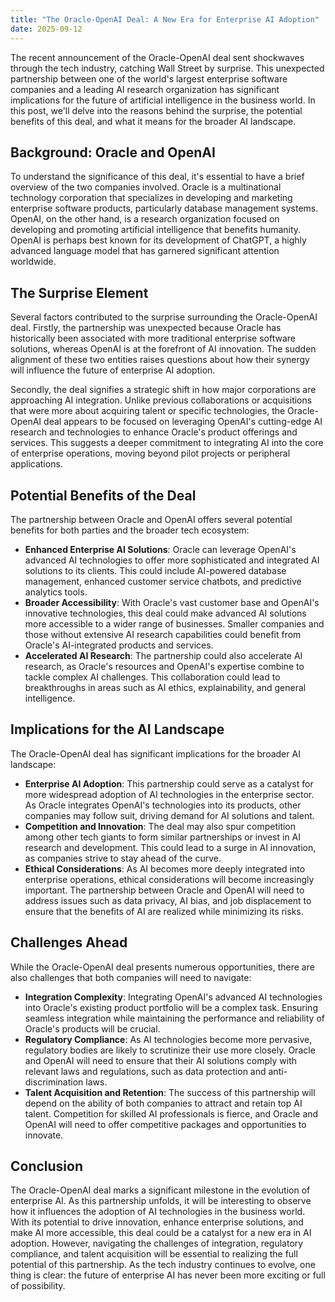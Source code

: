 ```yaml
---
title: "The Oracle-OpenAI Deal: A New Era for Enterprise AI Adoption"
date: 2025-09-12
---
```


The recent announcement of the Oracle-OpenAI deal sent shockwaves through the tech industry, catching Wall Street by surprise. This unexpected partnership between one of the world's largest enterprise software companies and a leading AI research organization has significant implications for the future of artificial intelligence in the business world. In this post, we'll delve into the reasons behind the surprise, the potential benefits of this deal, and what it means for the broader AI landscape.

## Background: Oracle and OpenAI
To understand the significance of this deal, it's essential to have a brief overview of the two companies involved. Oracle is a multinational technology corporation that specializes in developing and marketing enterprise software products, particularly database management systems. OpenAI, on the other hand, is a research organization focused on developing and promoting artificial intelligence that benefits humanity. OpenAI is perhaps best known for its development of ChatGPT, a highly advanced language model that has garnered significant attention worldwide.

## The Surprise Element
Several factors contributed to the surprise surrounding the Oracle-OpenAI deal. Firstly, the partnership was unexpected because Oracle has historically been associated with more traditional enterprise software solutions, whereas OpenAI is at the forefront of AI innovation. The sudden alignment of these two entities raises questions about how their synergy will influence the future of enterprise AI adoption.

Secondly, the deal signifies a strategic shift in how major corporations are approaching AI integration. Unlike previous collaborations or acquisitions that were more about acquiring talent or specific technologies, the Oracle-OpenAI deal appears to be focused on leveraging OpenAI's cutting-edge AI research and technologies to enhance Oracle's product offerings and services. This suggests a deeper commitment to integrating AI into the core of enterprise operations, moving beyond pilot projects or peripheral applications.

## Potential Benefits of the Deal
The partnership between Oracle and OpenAI offers several potential benefits for both parties and the broader tech ecosystem:

* **Enhanced Enterprise AI Solutions**: Oracle can leverage OpenAI's advanced AI technologies to offer more sophisticated and integrated AI solutions to its clients. This could include AI-powered database management, enhanced customer service chatbots, and predictive analytics tools.
* **Broader Accessibility**: With Oracle's vast customer base and OpenAI's innovative technologies, this deal could make advanced AI solutions more accessible to a wider range of businesses. Smaller companies and those without extensive AI research capabilities could benefit from Oracle's AI-integrated products and services.
* **Accelerated AI Research**: The partnership could also accelerate AI research, as Oracle's resources and OpenAI's expertise combine to tackle complex AI challenges. This collaboration could lead to breakthroughs in areas such as AI ethics, explainability, and general intelligence.

## Implications for the AI Landscape
The Oracle-OpenAI deal has significant implications for the broader AI landscape:

* **Enterprise AI Adoption**: This partnership could serve as a catalyst for more widespread adoption of AI technologies in the enterprise sector. As Oracle integrates OpenAI's technologies into its products, other companies may follow suit, driving demand for AI solutions and talent.
* **Competition and Innovation**: The deal may also spur competition among other tech giants to form similar partnerships or invest in AI research and development. This could lead to a surge in AI innovation, as companies strive to stay ahead of the curve.
* **Ethical Considerations**: As AI becomes more deeply integrated into enterprise operations, ethical considerations will become increasingly important. The partnership between Oracle and OpenAI will need to address issues such as data privacy, AI bias, and job displacement to ensure that the benefits of AI are realized while minimizing its risks.

## Challenges Ahead
While the Oracle-OpenAI deal presents numerous opportunities, there are also challenges that both companies will need to navigate:

* **Integration Complexity**: Integrating OpenAI's advanced AI technologies into Oracle's existing product portfolio will be a complex task. Ensuring seamless integration while maintaining the performance and reliability of Oracle's products will be crucial.
* **Regulatory Compliance**: As AI technologies become more pervasive, regulatory bodies are likely to scrutinize their use more closely. Oracle and OpenAI will need to ensure that their AI solutions comply with relevant laws and regulations, such as data protection and anti-discrimination laws.
* **Talent Acquisition and Retention**: The success of this partnership will depend on the ability of both companies to attract and retain top AI talent. Competition for skilled AI professionals is fierce, and Oracle and OpenAI will need to offer competitive packages and opportunities to innovate.

## Conclusion
The Oracle-OpenAI deal marks a significant milestone in the evolution of enterprise AI. As this partnership unfolds, it will be interesting to observe how it influences the adoption of AI technologies in the business world. With its potential to drive innovation, enhance enterprise solutions, and make AI more accessible, this deal could be a catalyst for a new era in AI adoption. However, navigating the challenges of integration, regulatory compliance, and talent acquisition will be essential to realizing the full potential of this partnership. As the tech industry continues to evolve, one thing is clear: the future of enterprise AI has never been more exciting or full of possibility.
